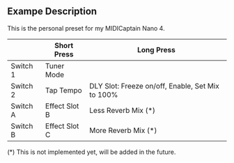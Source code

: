 ## Exampe Description

This is the personal preset for my MIDICaptain Nano 4. 

|            | Short Press              | Long Press                                       |  
|------------|--------------------------|--------------------------------------------------|
| Switch 1   | Tuner Mode               |                                                  |
| Switch 2   | Tap Tempo                | DLY Slot: Freeze on/off, Enable, Set Mix to 100% |
| Switch A   | Effect Slot B            | Less Reverb Mix (\*)                             |
| Switch B   | Effect Slot C            | More Reverb Mix (\*)                             |

(\*) This is not implemented yet, will be added in the future.


